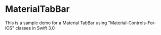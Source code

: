# MaterialTabBar
This is a sample demo for a Material TabBar using "Material-Controls-For-iOS" classes in Swift 3.0 
